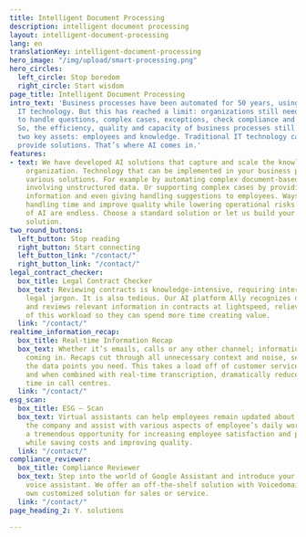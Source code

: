 ```yaml
---
title: Intelligent Document Processing
description: intelligent document processing
layout: intelligent-document-processing
lang: en
translationKey: intelligent-document-processing
hero_image: "/img/upload/smart-processing.png"
hero_circles:
  left_circle: Stop boredom
  right_circle: Start wisdom
page_title: Intelligent Document Processing
intro_text: 'Business processes have been automated for 50 years, using traditional
  IT technology. But this has reached a limit: organizations still need employees
  to handle questions, complex cases, exceptions, check compliance and handle documents.
  So, the efficiency, quality and capacity of business processes still depends on
  two key assets: employees and knowledge. Traditional IT technology can no longer
  provide solutions. That’s where AI comes in.'
features:
- text: We have developed AI solutions that capture and scale the knowledge of your
    organization. Technology that can be implemented in your business processes through
    various solutions. For example by automating complex document-based workflows,
    involving unstructured data. Or supporting complex cases by providing relevant
    information and even giving handling suggestions to employees. Ways to decrease
    handling time and improve quality while lowering operational risks. The possibilities
    of AI are endless. Choose a standard solution or let us build your own customized
    solution.
two_round_buttons:
  left_button: Stop reading
  right_button: Start connecting
  left_button_link: "/contact/"
  right_button_link: "/contact/"
legal_contract_checker:
  box_title: Legal Contract Checker
  box_text: Reviewing contracts is knowledge-intensive, requiring interpretation of
    legal jargon. It is also tedious. Our AI platform Ally recognizes data fields
    and reviews relevant information in contracts at lightspeed, relieving employees
    of this workload so they can spend more time creating value.
  link: "/contact/"
realtime_information_recap:
  box_title: Real-time Information Recap
  box_text: Whether it’s emails, calls or any other channel; information is always
    coming in. Recaps cut through all unnecessary context and noise, serving you exactly
    the data points you need. This takes a load off of customer service employees
    and when combined with real-time transcription, dramatically reduces handling
    time in call centres.
  link: "/contact/"
esg_scan:
  box_title: ESG – Scan
  box_text: Virtual assistants can help employees remain updated about news within
    the company and assist with various aspects of employee’s daily work. This offers
    a tremendous opportunity for increasing employee satisfaction and productivity
    while saving costs and improving quality.
  link: "/contact/"
compliance_reviewer:
  box_title: Compliance Reviewer
  box_text: Step into the world of Google Assistant and introduce your first AI-powered
    voice assistant. We offer an off-the-shelf solution with Voicedomain. Or your
    own customized solution for sales or service.
  link: "/contact/"
page_heading_2: Y. solutions

---
```

